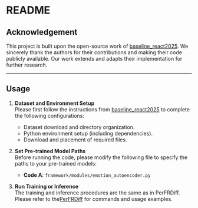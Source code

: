 # README

## Acknowledgement

This project is built upon the open-source work of [baseline_react2025](https://github.com/reactmultimodalchallenge/baseline_react2025). We sincerely thank the authors for their contributions and making their code publicly available. Our work extends and adapts their implementation for further research.

---

## Usage

1. **Dataset and Environment Setup**  
   Please first follow the instructions from [baseline_react2025](https://github.com/reactmultimodalchallenge/baseline_react2025) to complete the following configurations:
   - Dataset download and directory organization.
   - Python environment setup (including dependencies).
   - Download and placement of required files.

2. **Set Pre-trained Model Paths**  
   Before running the code, please modify the following file to specify the paths to your pre-trained models:
   - **Code A**: `framework/modules/emotion_autoencoder.py`  

3. **Run Training or Inference**  
  The training and inference procedures are the same as in PerFRDiff. Please refer to the[PerFRDiff](https://github.com/reactmultimodalchallenge/baseline_react2025) for commands and usage examples.
